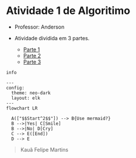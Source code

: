 # Atividade 1 de Algoritimo

- Professor: Anderson

- Atividade dividida em 3 partes.

    - [Parte 1](/Parte-1/README.md)
    - [Parte 2](/Parte-2/README.md)
    - [Parte 3](/Parte-3/README.md)

```mermaid
info

---
config:
  theme: neo-dark
  layout: elk  
---
flowchart LR

  A(["$$Start^2$$"]) --> B{Use mermaid?}
  B -->|Yes| C[Smile]
  B -->|No| D[Cry]
  C --> E([End])
  D --> E
```    

> Kauã Felipe Martins